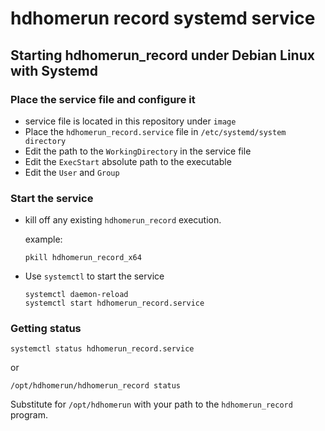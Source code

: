 # hdhomerun record systemd service
## Starting hdhomerun_record under Debian Linux with Systemd
### Place the service file and configure it
* service file is located in this repository under ```image```
* Place the ```hdhomerun_record.service``` file in ```/etc/systemd/system directory```
* Edit the path to the ```WorkingDirectory``` in the service file
* Edit the ```ExecStart``` absolute path to the executable
* Edit the ```User``` and ```Group```

### Start the service
* kill off any existing ```hdhomerun_record``` execution.

  example:
    ```
    pkill hdhomerun_record_x64
    ```
* Use ```systemctl``` to start the service

    ```
    systemctl daemon-reload
    systemctl start hdhomerun_record.service
    ```

### Getting status

   ```
   systemctl status hdhomerun_record.service
   ```
or
   ```
   /opt/hdhomerun/hdhomerun_record status
   ```

Substitute for ```/opt/hdhomerun``` with your path to the
```hdhomerun_record``` program.
